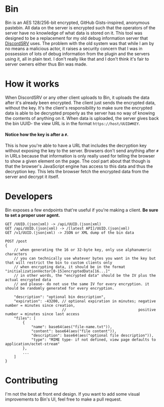 # Bin
Bin is an AES 128/256-bit encrypted, GitHub Gists-inspired, anonymous
pastebin. All data on the server is encrypted such that the operators
of the server have no knowledge of what data is stored on it. This
tool was designed to be a replacement for my old debug information
server that [DiscordSRV](https://github.com/DiscordSRV/DiscordSRV)
uses. The problem with the old system was that while I am by no means
a malicious actor, it raises a security concern that I was in
possession of lots of debug information from the plugin and the
servers using it, all in plain text. I don't really like that and
I don't think it's fair to server owners either thus Bin was made.

# How it works
When DiscordSRV or any other client uploads to Bin, it uploads the
data after it's already been encrypted. The client just sends the
encrypted data, without the key. It's the client's responsibility
to make sure the encrypted data is able to be decrypted properly
as the server has no way of knowing the contents of anything on it.
When data is uploaded, the server gives back the bin UUID- the view
URL is in the format `https://host/UUID#KEY`.

#### Notice how the key is after a `#`.
This is how you're able to have a URL that includes the decryption
key without exposing the key to the server. Browsers don't send
anything after `#` in URLs because that information is only really
used for telling the browser to show a given element on the page.
The cool part about that though is that the browser's JavaScript
engine has access to this data and thus the decryption key. This lets
the browser fetch the encrypted data from the server and decrypt it
itself.

# Developers
Bin exposes a few endpoints that're useful if you're making a client.
**Be sure to set a proper user agent.**
```
GET /UUID.(json|xml) -> /api/UUID.(json|xml)
GET /api/UUID.(json|xml) -> /[latest API]/UUID.(json|xml)
GET /v1/UUID.(json|xml) -> JSON or XML dump of the bin data

POST /post
{
    // when generating the 16 or 32-byte key, only use alphanumeric characters
    // you can technically use whatever bytes you want in the key but that will restrict the bin to custom clients only
    // when encrypting data, it should be in the format "initializationVector[0-15]encryptedData[16...]"
    // in other words, the "encrypted data" should be the IV plus the actual encrypted data
    // and please- do not use the same IV for every encryption. it should be randomly generated for every encryption.

    "description": "optional bin description",
    "expiration": -43200, // optional expiration in minutes; negative number = minutes since creation,
                          //                                 positive number = minutes since last access
    "files": [
        {
            "name": base64(aes("file-name.txt")),
            "content": base64(aes("file content")),
            "description": base64(aes("optional file description")),
            "type": "MIME type- if not defined, view page defaults to application/octet-stream"
        },
        ...
    ]
}
```

# Contributing
I'm not the best at front end design. If you want to add some visual
improvements to Bin's UI, feel free to make a pull request.